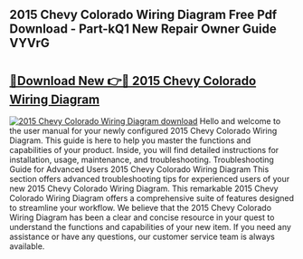 ## 2015 Chevy Colorado Wiring Diagram Free Pdf Download - Part-kQ1 New Repair Owner Guide VYVrG

# <h2><a href="http://dfnyv1w.blite.top/?on=2015+Chevy+Colorado+Wiring+Diagram">🔗Download New 👉🔴 2015 Chevy Colorado Wiring Diagram</a></h2>

[![2015 Chevy Colorado Wiring Diagram download](https://i.imgur.com/lujVjoI.png)](http://dfnyv1w.blite.top/?on=2015+Chevy+Colorado+Wiring+Diagram)
Hello and welcome to the user manual for your newly configured 2015 Chevy Colorado Wiring Diagram. This guide is here to help you master the functions and capabilities of your product. Inside, you will find detailed instructions for installation, usage, maintenance, and troubleshooting. Troubleshooting Guide for Advanced Users 2015 Chevy Colorado Wiring Diagram This section offers advanced troubleshooting tips for experienced users of your new 2015 Chevy Colorado Wiring Diagram. This remarkable 2015 Chevy Colorado Wiring Diagram offers a comprehensive suite of features designed to streamline your workflow. We believe that the 2015 Chevy Colorado Wiring Diagram has been a clear and concise resource in your quest to understand the functions and capabilities of your new item. If you need any assistance or have any questions, our customer service team is always available.
